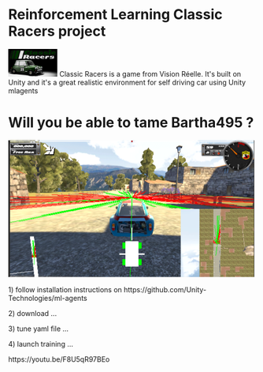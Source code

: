 # Reinforcement Learning Classic Racers project

<p>
  <img src="./png/Capture_000.PNG" width="100" title="Vision Reelle - Classic Racers">
  Classic Racers is a game from Vision Réelle.
  It's built on Unity and it's a great realistic environment for self driving car using Unity mlagents
 </p>

# Will you be able to tame Bartha495 ?
<p>
  <img src="./png/Capture_001.PNG" width="500" alt="Classic Racers">
</p>

<p>1) follow installation instructions on https://github.com/Unity-Technologies/ml-agents
  </p>
  
<p>2) download ...
  </p>
    
<p>3) tune yaml file ...
  </p>
  
<p>4) launch training ...
  </p>
https://youtu.be/F8U5qR97BEo
